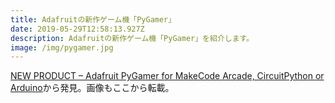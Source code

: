 ```yaml
---
title: Adafruitの新作ゲーム機「PyGamer」
date: 2019-05-29T12:58:13.927Z
description: Adafruitの新作ゲーム機「PyGamer」を紹介します。
image: /img/pygamer.jpg
---
```

[NEW PRODUCT – Adafruit PyGamer for MakeCode Arcade, CircuitPython or Arduino](https://blog.adafruit.com/2019/05/21/new-product-adafruit-pygamer-for-makecode-arcade-circuitpython-or-arduino/)から発見。画像もここから転載。
